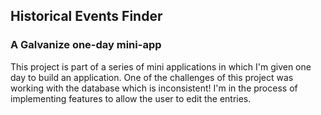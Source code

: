 ## Historical Events Finder
### A Galvanize one-day mini-app
This project is part of a series of mini applications in which I'm given one day to build an application.
One of the challenges of this project was working with the database which is inconsistent! I'm in the process of implementing features to allow the user to edit the entries. 
